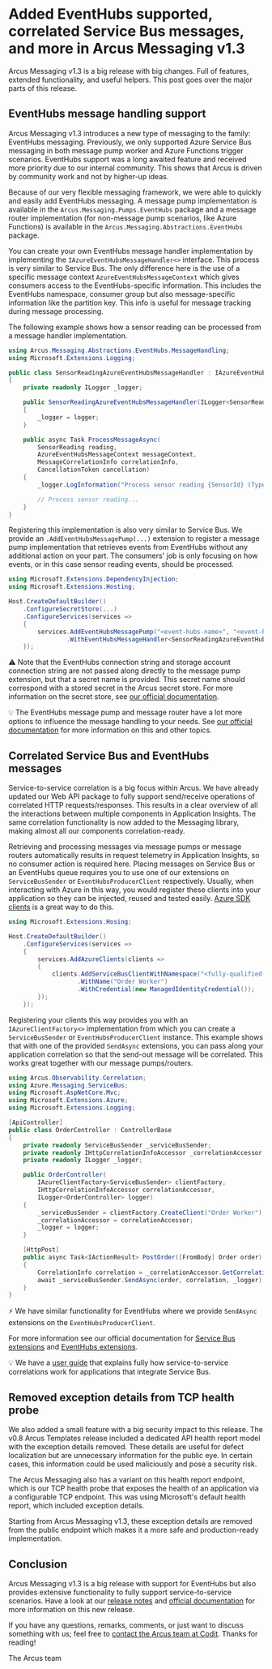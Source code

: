 # Added EventHubs supported, correlated Service Bus messages, and more in Arcus Messaging v1.3
Arcus Messaging v1.3 is a big release with big changes. Full of features, extended functionality, and useful helpers. This post goes over the major parts of this release.

## EventHubs message handling support
Arcus Messaging v1.3 introduces a new type of messaging to the family: EventHubs messaging. Previously, we only supported Azure Service Bus messaging in both message pump worker and Azure Functions trigger scenarios. EventHubs support was a long awaited feature and received more priority due to our internal community. This shows that Arcus is driven by community work and not by higher-up ideas.

Because of our very flexible messaging framework, we were able to quickly and easily add EventHubs messaging. A message pump implementation is available in the `Arcus.Messaging.Pumps.EventHubs` package and a message router implementation (for non-message pump scenarios, like Azure Functions) is available in the `Arcus.Messaging.Abstractions.EventHubs` package.

You can create your own EventHubs message handler implementation by implementing the `IAzureEventHubsMessageHandler<>` interface. This process is very similar to Service Bus. The only difference here is the use of a specific message context `AzureEventHubsMessageContext` which gives consumers access to the EventHubs-specific information. This includes the EventHubs namespace, consumer group but also message-specific information like the partition key. This info is useful for message tracking during message processing.

The following example shows how a sensor reading can be processed from a message handler implementation.
```csharp
using Arcus.Messaging.Abstractions.EventHubs.MessageHandling;
using Microsoft.Extensions.Logging;

public class SensorReadingAzureEventHubsMessageHandler : IAzureEventHubsMessageHandler<SensorReading>
{
    private readonly ILogger _logger;

    public SensorReadingAzureEventHubsMessageHandler(ILogger<SensorReadingAzureEventHubsMessageHandler> logger)
    {
        _logger = logger;
    }

    public async Task ProcessMessageAsync(
        SensorReading reading,
        AzureEventHubsMessageContext messageContext,
        MessageCorrelationInfo correlationInfo,
        CancellationToken cancellation)
    {
        _logger.LogInformation("Process sensor reading {SensorId} (Type: {SensorType})", reading.SensorId, reading.SensorType);

        // Process sensor reading...
    }
}
```

Registering this implementation is also very similar to Service Bus. We provide an `.AddEventHubsMessagePump(...)` extension to register a message pump implementation that retrieves events from EventHubs without any additional action on your part. The consumers' job is only focusing on how events, or in this case sensor reading events, should be processed.
```csharp
using Microsoft.Extensions.DependencyInjection;
using Microsoft.Extensions.Hosting;

Host.CreateDefaultBuilder()
    .ConfigureSecretStore(...)
    .ConfigureServices(services =>
    {
        services.AddEventHubsMessagePump("<event-hubs-name>", "<event-hubs-connection-string-secret-name>", "<blob-container-name>", "<storage-account-connection-string-secret-name>")
                .WithEventHubsMessageHandler<SensorReadingAzureEventHubsMessageHandler, SensorReading>();
    });
```

⚠ Note that the EventHubs connection string and storage account connection string are not passed along directly to the message pump extension, but that a secret name is provided. This secret name should correspond with a stored secret in the Arcus secret store. For more information on the secret store, see [our official documentation](https://security.arcus-azure.net/features/secret-store).

💡 The EventHubs message pump and message router have a lot more options to influence the message handling to your needs. See [our official documentation](https://messaging.arcus-azure.net/Features/message-handling/event-hubs) for more information on this and other topics.

## Correlated Service Bus and EventHubs messages
Service-to-service correlation is a big focus within Arcus. We have already updated our Web API package to fully support send/receive operations of correlated HTTP requests/responses. This results in a clear overview of all the interactions between multiple components in Application Insights. The same correlation functionality is now added to the Messaging library, making almost all our components correlation-ready.

Retrieving and processing messages via message pumps or message routers automatically results in request telemetry in Application Insights, so no consumer action is required here. Placing messages on Service Bus or an EventHubs queue requires you to use one of our extensions on `ServiceBusSender` or `EventHubsProducerClient` respectively. Usually, when interacting with Azure in this way, you would register these clients into your application so they can be injected, reused and tested easily. [Azure SDK clients](https://www.nuget.org/packages/Microsoft.Extensions.Azure/) is a great way to do this.
```csharp
using Microsoft.Extensions.Hosing;

Host.CreateDefaultBuilder()
    .ConfigureServices(services =>
    {
        services.AddAzureClients(clients =>
        {
            clients.AddServiceBusClientWithNamespace("<fully-qualified-servicebus-namespace>")
                   .WithName("Order Worker")
                   .WithCredential(new ManagedIdentityCredential());
        });
    });
```

Registering your clients this way provides you with an `IAzureClientFactory<>` implementation from which you can create a `ServiceBusSender` or `EventHubsProducerClient` instance. This example shows that with one of the provided `SendAsync` extensions, you can pass along your application correlation so that the send-out message will be correlated. This works great together with our message pumps/routers.
```csharp
using Arcus.Observability.Correlation;
using Azure.Messaging.ServiceBus;
using Microsoft.AspNetCore.Mvc;
using Microsoft.Extensions.Azure;
using Microsoft.Extensions.Logging;

[ApiController]
public class OrderController : ControllerBase
{
    private readonly ServiceBusSender _serviceBusSender;
    private readonly IHttpCorrelationInfoAccessor _correlationAccessor;
    private readonly ILogger _logger;

    public OrderController(
        IAzureClientFactory<ServiceBusSender> clientFactory,
        IHttpCorrelationInfoAccessor correlationAccessor,
        ILogger<OrderController> logger)
    {
        _serviceBusSender = clientFactory.CreateClient("Order Worker");
        _correlationAccessor = correlationAccessor;
        _logger = logger;
    }

    [HttpPost]
    public async Task<IActionResult> PostOrder([FromBody] Order order)
    {
        CorrelationInfo correlation = _correlationAccessor.GetCorrelationInfo();
        await _serviceBusSender.SendAsync(order, correlation, _logger);
    }
}
```

⚡ We have similar functionality for EventHubs where we provide `SendAsync` extensions on the `EventHubsProducerClient`.

For more information see our official documentation for [Service Bus extensions](https://messaging.arcus-azure.net/Features/service-bus-extensions) and [EventHubs extensions](https://messaging.arcus-azure.net/Features/event-hubs-extensions).

💡 We have a [user guide]() that explains fully how service-to-service correlations work for applications that integrate Service Bus. 

## Removed exception details from TCP health probe
We also added a small feature with a big security impact to this release. The v0.8 Arcus Templates release included a dedicated API health report model with the exception details removed. These details are useful for defect localization but are unnecessary information for the public eye. In certain cases, this information could be used maliciously and pose a security risk.

The Arcus Messaging also has a variant on this health report endpoint, which is our TCP health probe that exposes the health of an application via a configurable TCP endpoint. This was using Microsoft's default health report, which included exception details.

Starting from Arcus Messaging v1.3, these exception details are removed from the public endpoint which makes it a more safe and production-ready implementation.

## Conclusion
Arcus Messaging v1.3 is a big release with support for EventHubs but also provides extensive functionality to fully support service-to-service scenarios.
Have a look at our [release notes](https://github.com/arcus-azure/arcus.messaging/releases/tag/v1.3.0) and [official documentation](https://messaging.arcus-azure.net/) for more information on this new release.

If you have any questions, remarks, comments, or just want to discuss something with us; feel free to [contact the Arcus team at Codit](https://github.com/arcus-azure/arcus.messaging/issues/new/choose).
Thanks for reading!

The Arcus team